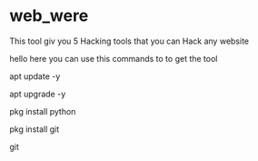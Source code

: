 # web_were
This tool giv you 5 Hacking tools that you can Hack any website 

hello here you can use this commands to to get the tool

apt update -y

apt upgrade -y

pkg install python

pkg install git

git